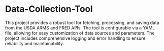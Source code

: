 # Data-Collection-Tool
This project provides a robust tool for fetching, processing, and saving data from the USDA ARMS and FRED APIs. The tool is configurable via a YAML file, allowing for easy customization of data sources and parameters. The project includes comprehensive logging and error handling to ensure reliability and maintainability.
